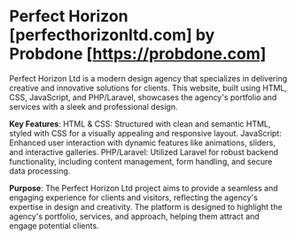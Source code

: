 # Perfect Horizon [perfecthorizonltd.com] by Probdone [https://probdone.com]
Perfect Horizon Ltd is a modern design agency that specializes in delivering creative and innovative solutions for clients. This website, built using HTML, CSS, JavaScript, and PHP/Laravel, showcases the agency's portfolio and services with a sleek and professional design.

**Key Features**:
HTML & CSS: Structured with clean and semantic HTML, styled with CSS for a visually appealing and responsive layout.
JavaScript: Enhanced user interaction with dynamic features like animations, sliders, and interactive galleries.
PHP/Laravel: Utilized Laravel for robust backend functionality, including content management, form handling, and secure data processing.

**Purpose**:
The Perfect Horizon Ltd project aims to provide a seamless and engaging experience for clients and visitors, reflecting the agency's expertise in design and creativity. The platform is designed to highlight the agency's portfolio, services, and approach, helping them attract and engage potential clients.
